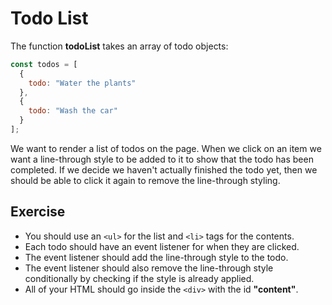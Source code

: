 # Todo List

The function **todoList** takes an array of todo objects:

```js
const todos = [
  {
    todo: "Water the plants"
  },
  {
    todo: "Wash the car"
  }
];
```

We want to render a list of todos on the page. When we click on an item we want a line-through style to be added to it to show that the todo has been completed. If we decide we haven't actually finished the todo yet, then we should be able to click it again to remove the line-through styling.

## Exercise

* You should use an `<ul>` for the list and `<li>` tags for the contents.
* Each todo should have an event listener for when they are clicked.
* The event listener should add the line-through style to the todo.
* The event listener should also remove the line-through style conditionally by checking if the style is already applied.
* All of your HTML should go inside the `<div>` with the id **"content"**.
